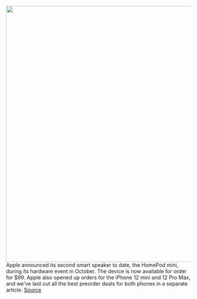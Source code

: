 <img src='https://cdn.vox-cdn.com/thumbor/FengMCZrUVGmyzL_udsFktlHINA=/0x0:1215x756/1200x800/filters:focal(511x281:705x475)/cdn.vox-cdn.com/uploads/chorus_image/image/67747275/lcimg_c994bc29_77a0_44cd_9326_ef6385381f17.0.jpg' width='700px' /><br/>
Apple announced its second smart speaker to date, the HomePod mini, during its hardware event in October. The device is now available for order for $99. Apple also opened up orders for the iPhone 12 mini and 12 Pro Max, and we've laid out all the best preorder deals for both phones in a separate article.
<a href='https://www.theverge.com/21550912/apple-homepod-mini-price-how-to-buy'> Source <a/>